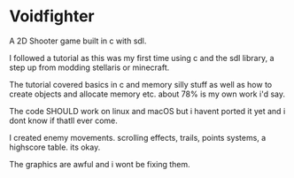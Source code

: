 # Voidfighter
A 2D Shooter game built in c with sdl.

I followed a tutorial as this was my first time using c and the sdl library, a step up from modding stellaris or minecraft.

The tutorial covered basics in c and memory silly stuff as well as how to create objects and allocate memory etc. about 78% is my own work i'd say.

The code SHOULD work on linux and macOS but i havent ported it yet and i dont know if thatll ever come.

I created enemy movements. scrolling effects, trails, points systems, a highscore table. its okay.

The graphics are awful and i wont be fixing them.
